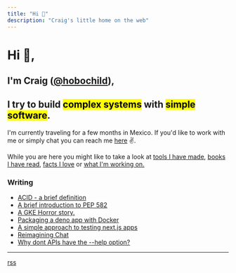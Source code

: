 ```yaml
---
title: "Hi 👋"
description: "Craig's little home on the web"
---
```


# Hi 👋,

## I'm Craig ([@hobochild](https://github.com/hobochild)), 
## I try to build <mark>complex systems</mark> with <mark>simple software</mark>.

I'm currently traveling for a few months in Mexico. If you'd like to work with me or simply chat you can reach me [here](mailto:website@craigmulligan.com) ✌️.

While you are here you might like to take a look at [tools I have made](/tools), [books I have read](/books), [facts I love](/til) or [what I'm working on.](/toysql)

### Writing

- [ACID - a brief definition](posts/acid)
- [A brief introduction to PEP 582](posts/pep-582)
- [A GKE Horror story.](posts/gke-horror-story)
- [Packaging a deno app with Docker](posts/deno-demo)
- [A simple approach to testing next.js apps](posts/testing)
- [Reimagining Chat](posts/chat)
- [Why dont APIs have the --help option?](posts/help)

---

[rss](/atom.xml)
